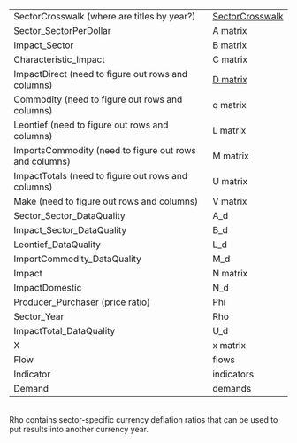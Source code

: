 | | |
| ----------- | ----------- |
| SectorCrosswalk (where are titles by year?) | <a href="https://github.com/ModelEarth/OpenFootprint/blob/main/impacts/2020/sectorcrosswalk.csv">SectorCrosswalk</a> |
| Sector_SectorPerDollar | A matrix |
| Impact_Sector | B matrix |
| Characteristic_Impact | C matrix |
| ImpactDirect (need to figure out rows and columns) | [D matrix](../charts/d3/chord-diagram/)  |
| Commodity (need to figure out rows and columns) | q matrix |
| Leontief (need to figure out rows and columns) | L matrix |
| ImportsCommodity (need to figure out rows and columns) | M matrix |
| ImpactTotals (need to figure out rows and columns) | U matrix |
| Make (need to figure out rows and columns) | V matrix |
| Sector\_Sector\_DataQuality | A_d |
| Impact\_Sector\_DataQuality | B_d |
| Leontief_DataQuality | L_d |
| ImportCommodity_DataQuality | M_d |
| Impact | N matrix |
| ImpactDomestic | N_d |
| Producer_Purchaser (price ratio) | Phi |
| Sector_Year | Rho |
| ImpactTotal_DataQuality | U_d |
| X | x matrix |
| Flow | flows |
| Indicator | indicators |
| Demand | demands |

<br>Rho contains sector-specific currency deflation ratios that can be used to put results into another currency year.